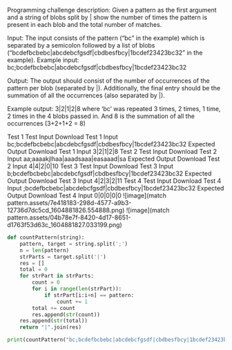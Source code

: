 Programming challenge description:
Given a pattern as the first argument and a string of blobs split by | show the number of times the pattern is present in each blob and the total number of matches.



Input:
The input consists of the pattern (“bc” in the example) which is separated by a semicolon followed by a list of blobs (“bcdefbcbebc|abcdebcfgsdf|cbdbesfbcy|1bcdef23423bc32” in the example). Example input: bc;bcdefbcbebc|abcdebcfgsdf|cbdbesfbcy|1bcdef23423bc32



Output:
The output should consist of the number of occurrences of the pattern per blob (separated by |). Additionally, the final entry should be the summation of all the occurrences (also separated by |).



Example output: 3|2|1|2|8 where ‘bc’ was repeated 3 times, 2 times, 1 time, 2 times in the 4 blobs passed in. And 8 is the summation of all the occurrences (3+2+1+2 = 8)



Test 1
Test Input
Download Test 1 Input
bc;bcdefbcbebc|abcdebcfgsdf|cbdbesfbcy|1bcdef23423bc32
Expected Output
Download Test 1 Input
3|2|1|2|8
Test 2
Test Input
Download Test 2 Input
aa;aaaakjlhaa|aaadsaaa|easaaad|sa
Expected Output
Download Test 2 Input
4|4|2|0|10
Test 3
Test Input
Download Test 3 Input
b;bcdefbcbebc|abcdebcfgsdf|cbdbesfbcy|1bcdef23423bc32
Expected Output
Download Test 3 Input
4|2|3|2|11
Test 4
Test Input
Download Test 4 Input
;bcdefbcbebc|abcdebcfgsdf|cbdbesfbcy|1bcdef23423bc32
Expected Output
Download Test 4 Input
0|0|0|0|0
![image](match pattern.assets/7e418183-298d-4577-a9b3-12736d7dc5cd_1604881826.554888.png)
![image](match pattern.assets/04b78e7f-8420-4d17-8651-d1763f53d63c_1604881827.033199.png)

```python
def countPattern(string):
    pattern, target = string.split(';')
    n = len(pattern)
    strParts = target.split('|')
    res = []
    total = 0
    for strPart in strParts:
        count = 0
        for i in range(len(strPart)):
            if strPart[i:i+n] == pattern:
                count += 1
        total += count
        res.append(str(count))
    res.append(str(total))
    return "|".join(res)

print(countPattern("bc;bcdefbcbebc|abcdebcfgsdf|cbdbesfbcy|1bcdef23423bc32"))
```

